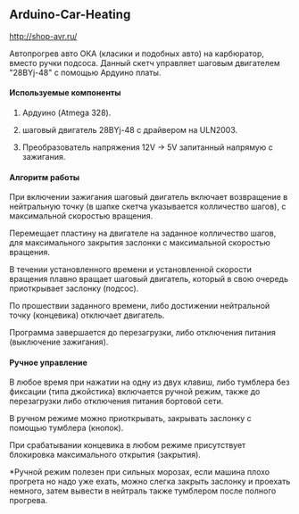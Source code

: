 ## Arduino-Car-Heating

http://shop-avr.ru/

Автопрогрев авто ОКА (класики и подобных авто) на карбюратор, вместо ручки подсоса.
Данный скетч управляет шаговым двигателем "28BYj-48" с помощью Ардуино платы. 

#### Используемые компоненты

1) Ардуино (Atmega 328).

2) шаговый двигатель 28BYj-48 с драйвером на ULN2003.

3) Преобразователь напряжения 12V -> 5V запитанный напрямую с зажигания.


#### Алгоритм работы
    
При включении зажигания шаговый двигатель включает возвращение в нейтральную точку (в шапке скетча указывается колличество шагов), с максимальной скоростью вращения.

Перемещает пластину на двигателе на заданное колличество шагов, для максимального закрытия заслонки с максимальной скоростью вращения.

В течении установленного времени и установленной скорости вращения плавно вращает шаговый двигатель, который в свою очередь приоткрывает заслонку (подсос). 

По прошествии заданного времени, либо достижении нейтральной точку (концевика) отключает двигатель.

Программа завершается до перезагрузки, либо отключения питания (выключение зажигания). 

#### Ручное управление

В любое время при нажатии на одну из двух клавиш, либо тумблера без фиксации (типа джойстика) включается ручной режим, также до перезагрузки либо отключения питания бортовой сети.

В ручном режиме можно приоткрывать, закрывать заслонку с помощью тумблера (кнопок).

При срабатывании концевика в любом режиме присутствует блокировка максимального открытия (закрытия).

*Ручной режим полезен при сильных морозах, если машина плохо прогрета но надо уже ехать, можно слегка закрыть заслонку и проехать немного, затем вывести в нейтраль также тумблером после полного прогрева.
